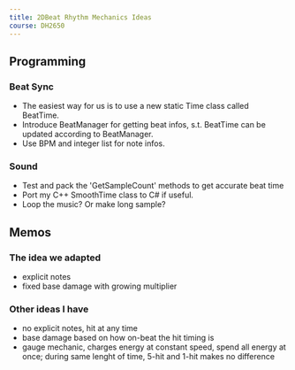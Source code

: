 ```yaml
---
title: 2DBeat Rhythm Mechanics Ideas
course: DH2650
---
```


## Programming

### Beat Sync

- The easiest way for us is to use a new static Time class called BeatTime.
- Introduce BeatManager for getting beat infos, s.t. BeatTime can be updated according to BeatManager.
- Use BPM and integer list for note infos.

### Sound

- Test and pack the 'GetSampleCount' methods to get accurate beat time
- Port my C++ SmoothTime class to C# if useful.
- Loop the music? Or make long sample?

## Memos

### The idea we adapted

- explicit notes
- fixed base damage with growing multiplier

### Other ideas I have

- no explicit notes, hit at any time
- base damage based on how on-beat the hit timing is
- gauge mechanic, charges energy at constant speed, spend all energy at once; during same lenght of time, 5-hit and 1-hit makes no difference
